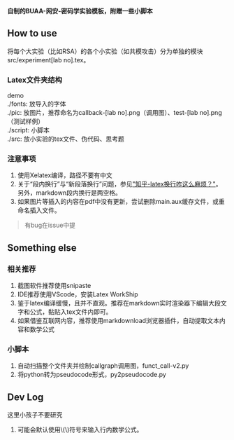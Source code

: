 **自制的BUAA-网安-密码学实验模板，附赠一些小脚本**

## How to use

将每个大实验（比如RSA）的各个小实验（如共模攻击）分为单独的模块 src/experiment[lab no].tex。

### Latex文件夹结构

demo  
./fonts: 放导入的字体  
./pic: 放图片，推荐命名为callback-[lab no].png（调用图）、test-[lab no].png（测试样例）  
./script: 小脚本  
./src: 放小实验的tex文件、伪代码、思考题

### 注意事项

1. 使用Xelatex编译，路径不要有中文
2. 关于“段内换行”与“新段落换行”问题，参见["知乎-latex换行咋这么麻烦？"](https://www.zhihu.com/question/346732695/answer/836451150)。另外，markdown段内换行是两空格。
3. 如果图片等插入的内容在pdf中没有更新，尝试删除main.aux缓存文件，或重命名插入文件。

> 有bug在issue中提

## Something else

### 相关推荐

1. 截图软件推荐使用snipaste
2. IDE推荐使用VScode，安装Latex WorkShip
3. 鉴于latex编译缓慢，且并不直观。推荐在markdown实时渲染器下编辑大段文字和公式，黏贴入tex文件内即可。
4. 如果借鉴互联网内容，推荐使用markdownload浏览器插件，自动提取文本内容和数学公式

### 小脚本

1. 自动扫描整个文件夹并绘制callgraph调用图，funct_call-v2.py
2. 将python转为pseudocode形式，py2pseudocode.py


## Dev Log

这里小孩子不要研究
1. 可能会默认使用\\(\\)符号来输入行内数学公式。

